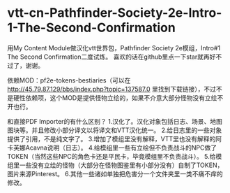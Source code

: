 # vtt-cn-Pathfinder-Society-2e-Intro-1-The-Second-Confirmation
用My Content Module做汉化vtt世界包，Pathfinder Society 2e模组，Intro#1 The Second Confirmation二度试炼。
喜欢的话在github里点一下star就再好不过了，谢谢。

依赖MOD：pf2e-tokens-bestiaries（可以在 http://45.79.87.129/bbs/index.php?topic=137587.0 里找到下载链接），不过不是硬性依赖项，这个MOD是提供怪物立绘的，如果不介意大部分怪物没有立绘不开也行。

和直接PDF Importer的有什么区别？
1.汉化了。汉化对象包括日志、场景、地图图块等。并且修改小部分译文以将译文和VTT汉化统一。
2.给日志里的一些对象提供了引用，不是纯文字了。
3.增加了模组里没有解释，VTT里也没有解释的阿卡芙娜Acavna说明（日志）。
4.给模组里一些有立绘但不负责战斗的NPC做了TOKEN（当然这些NPC的角色卡还是平民卡，毕竟模组里不负责战斗）。
5.给模组里一些没有立绘的怪物（大部分在怪物图鉴里有小部分没有）自制了TOKEN，图片来源Pinterest。
6.其他一些诸如单独把危害分一个文件夹里一类不痛不痒的修改。
